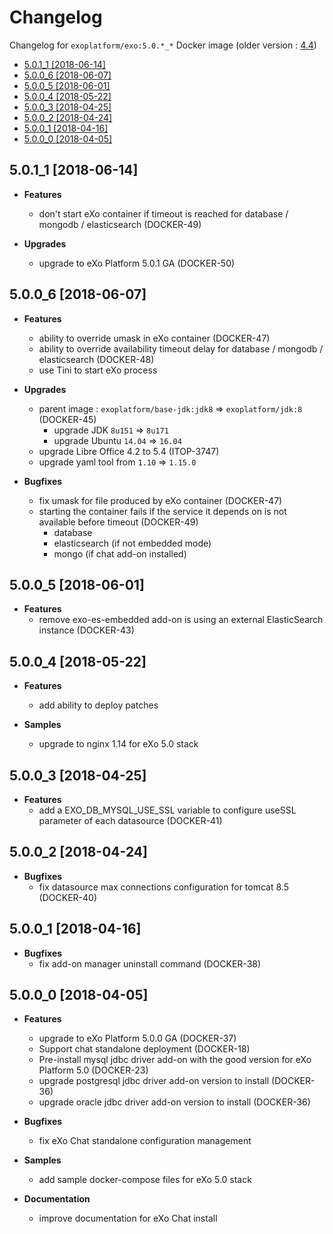# Changelog <!-- omit in toc -->

Changelog for `exoplatform/exo:5.0.*_*` Docker image (older version : [4.4](./CHANGELOG-44.md))

- [5.0.1_1 [2018-06-14]](#501_1-2018-06-14)
- [5.0.0_6 [2018-06-07]](#500_6-2018-06-07)
- [5.0.0_5 [2018-06-01]](#500_5-2018-06-01)
- [5.0.0_4 [2018-05-22]](#500_4-2018-05-22)
- [5.0.0_3 [2018-04-25]](#500_3-2018-04-25)
- [5.0.0_2 [2018-04-24]](#500_2-2018-04-24)
- [5.0.0_1 [2018-04-16]](#500_1-2018-04-16)
- [5.0.0_0 [2018-04-05]](#500_0-2018-04-05)

## 5.0.1_1 [2018-06-14]

- **Features**

  - don't start eXo container if timeout is reached for database / mongodb / elasticsearch (DOCKER-49)

- **Upgrades**

  - upgrade to eXo Platform 5.0.1 GA (DOCKER-50)

## 5.0.0_6 [2018-06-07]

- **Features**
  - ability to override umask in eXo container (DOCKER-47)
  - ability to override availability timeout delay for database / mongodb / elasticsearch (DOCKER-48)
  - use Tini to start eXo process

- **Upgrades**
  - parent image : `exoplatform/base-jdk:jdk8` => `exoplatform/jdk:8` (DOCKER-45)
    - upgrade JDK `8u151` => `8u171`
    - upgrade Ubuntu `14.04` => `16.04`
  - upgrade Libre Office 4.2 to 5.4 (ITOP-3747)
  - upgrade yaml tool from `1.10` => `1.15.0`

- **Bugfixes**
  - fix umask for file produced by eXo container (DOCKER-47)
  - starting the container fails if the service it depends on is not available before timeout (DOCKER-49)
    - database
    - elasticsearch (if not embedded mode)
    - mongo (if chat add-on installed)

## 5.0.0_5 [2018-06-01]

- **Features**
  - remove exo-es-embedded add-on is using an external ElasticSearch instance (DOCKER-43)

## 5.0.0_4 [2018-05-22]

- **Features**
  - add ability to deploy patches

- **Samples**
  - upgrade to nginx 1.14 for eXo 5.0 stack

## 5.0.0_3 [2018-04-25]

- **Features**
  - add a EXO_DB_MYSQL_USE_SSL variable to configure useSSL parameter of each datasource (DOCKER-41)

## 5.0.0_2 [2018-04-24]

- **Bugfixes**
  - fix datasource max connections configuration for tomcat 8.5 (DOCKER-40)

## 5.0.0_1 [2018-04-16]

- **Bugfixes**
  - fix add-on manager uninstall command (DOCKER-38)

## 5.0.0_0 [2018-04-05]

- **Features**
  - upgrade to eXo Platform 5.0.0 GA (DOCKER-37)
  - Support chat standalone deployment (DOCKER-18)
  - Pre-install mysql jdbc driver add-on with the good version for eXo Platform 5.0 (DOCKER-23)
  - upgrade postgresql jdbc driver add-on version to install (DOCKER-36)
  - upgrade oracle jdbc driver add-on version to install (DOCKER-36)

- **Bugfixes**
  - fix eXo Chat standalone configuration management

- **Samples**
  - add sample docker-compose files for eXo 5.0 stack

- **Documentation**
  - improve documentation for eXo Chat install
